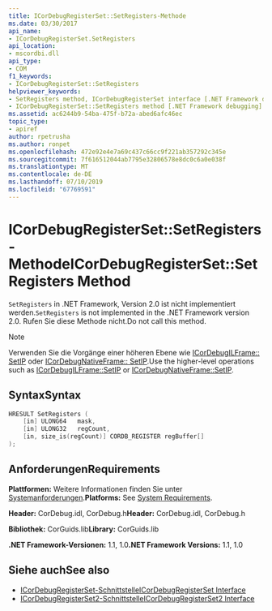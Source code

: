 ```yaml
---
title: ICorDebugRegisterSet::SetRegisters-Methode
ms.date: 03/30/2017
api_name:
- ICorDebugRegisterSet.SetRegisters
api_location:
- mscordbi.dll
api_type:
- COM
f1_keywords:
- ICorDebugRegisterSet::SetRegisters
helpviewer_keywords:
- SetRegisters method, ICorDebugRegisterSet interface [.NET Framework debugging]
- ICorDebugRegisterSet::SetRegisters method [.NET Framework debugging]
ms.assetid: ac6244b9-54ba-475f-b72a-abed6afc46ec
topic_type:
- apiref
author: rpetrusha
ms.author: ronpet
ms.openlocfilehash: 472e92e4e7a69c437c66cc9f221ab357292c345e
ms.sourcegitcommit: 7f616512044ab7795e32806578e8dc0c6a0e038f
ms.translationtype: MT
ms.contentlocale: de-DE
ms.lasthandoff: 07/10/2019
ms.locfileid: "67769591"
---
```

# <a name="icordebugregistersetsetregisters-method"></a><span data-ttu-id="9aba4-102">ICorDebugRegisterSet::SetRegisters-Methode</span><span class="sxs-lookup"><span data-stu-id="9aba4-102">ICorDebugRegisterSet::SetRegisters Method</span></span>
<span data-ttu-id="9aba4-103">`SetRegisters` in .NET Framework, Version 2.0 ist nicht implementiert werden.</span><span class="sxs-lookup"><span data-stu-id="9aba4-103">`SetRegisters` is not implemented in the .NET Framework version 2.0.</span></span> <span data-ttu-id="9aba4-104">Rufen Sie diese Methode nicht.</span><span class="sxs-lookup"><span data-stu-id="9aba4-104">Do not call this method.</span></span>  
  
> [!NOTE]
>  <span data-ttu-id="9aba4-105">Verwenden Sie die Vorgänge einer höheren Ebene wie [ICorDebugILFrame:: SetIP](../../../../docs/framework/unmanaged-api/debugging/icordebugilframe-setip-method.md) oder [ICorDebugNativeFrame:: SetIP](../../../../docs/framework/unmanaged-api/debugging/icordebugnativeframe-setip-method.md).</span><span class="sxs-lookup"><span data-stu-id="9aba4-105">Use the higher-level operations such as [ICorDebugILFrame::SetIP](../../../../docs/framework/unmanaged-api/debugging/icordebugilframe-setip-method.md) or [ICorDebugNativeFrame::SetIP](../../../../docs/framework/unmanaged-api/debugging/icordebugnativeframe-setip-method.md).</span></span>  
  
## <a name="syntax"></a><span data-ttu-id="9aba4-106">Syntax</span><span class="sxs-lookup"><span data-stu-id="9aba4-106">Syntax</span></span>  
  
```cpp  
HRESULT SetRegisters (  
    [in] ULONG64   mask,  
    [in] ULONG32   regCount,  
    [in, size_is(regCount)] CORDB_REGISTER regBuffer[]  
);  
```  
  
## <a name="requirements"></a><span data-ttu-id="9aba4-107">Anforderungen</span><span class="sxs-lookup"><span data-stu-id="9aba4-107">Requirements</span></span>  
 <span data-ttu-id="9aba4-108">**Plattformen:** Weitere Informationen finden Sie unter [Systemanforderungen](../../../../docs/framework/get-started/system-requirements.md).</span><span class="sxs-lookup"><span data-stu-id="9aba4-108">**Platforms:** See [System Requirements](../../../../docs/framework/get-started/system-requirements.md).</span></span>  
  
 <span data-ttu-id="9aba4-109">**Header:** CorDebug.idl, CorDebug.h</span><span class="sxs-lookup"><span data-stu-id="9aba4-109">**Header:** CorDebug.idl, CorDebug.h</span></span>  
  
 <span data-ttu-id="9aba4-110">**Bibliothek:** CorGuids.lib</span><span class="sxs-lookup"><span data-stu-id="9aba4-110">**Library:** CorGuids.lib</span></span>  
  
 <span data-ttu-id="9aba4-111">**.NET Framework-Versionen:** 1.1, 1.0</span><span class="sxs-lookup"><span data-stu-id="9aba4-111">**.NET Framework Versions:** 1.1, 1.0</span></span>  
  
## <a name="see-also"></a><span data-ttu-id="9aba4-112">Siehe auch</span><span class="sxs-lookup"><span data-stu-id="9aba4-112">See also</span></span>

- [<span data-ttu-id="9aba4-113">ICorDebugRegisterSet-Schnittstelle</span><span class="sxs-lookup"><span data-stu-id="9aba4-113">ICorDebugRegisterSet Interface</span></span>](../../../../docs/framework/unmanaged-api/debugging/icordebugregisterset-interface.md)
- [<span data-ttu-id="9aba4-114">ICorDebugRegisterSet2-Schnittstelle</span><span class="sxs-lookup"><span data-stu-id="9aba4-114">ICorDebugRegisterSet2 Interface</span></span>](../../../../docs/framework/unmanaged-api/debugging/icordebugregisterset2-interface.md)
